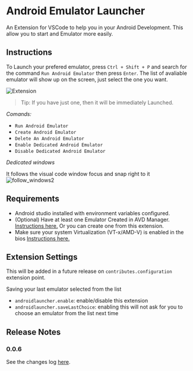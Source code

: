 # Android Emulator Launcher 

An Extension for VSCode to help you in your Android Development. This allow you to start and Emulator more easily.

## Instructions

To Launch your prefered emulator, press `Ctrl + Shift + P` and search for the command `Run Android Emulator` then press `Enter`. The list of avaliable emulator will show up on the screen, just select the one you want.

![Extension](https://user-images.githubusercontent.com/7622553/83576529-5dc90d00-a508-11ea-8aa7-5c6befcd0966.gif)

> Tip: If you have just one, then it will be immediately Launched.

*Comands:*
* `Run Android Emulator`
* `Create Android Emulator`
* `Delete An Android Emulator`
* `Enable Dedicated Android Emulator`
* `Disable Dedicated Android Emulator`

*Dedicated windows*

It follows the visual code window focus and snap right to it
![follow_windows2](https://user-images.githubusercontent.com/7622553/83795925-925ad700-a676-11ea-8f14-1839c13c2619.gif)

## Requirements

* Android studio installed with environment variables configured. 
* (Optional) Have at least one Emulator Created in AVD Manager. [Instructions here.](https://developer.android.com/studio/run/managing-avds) Or you can create one from this extension.
* Make sure your system Virtualization (VT-x/AMD-V) is enabled in the bios [Instructions here.](https://github.com/Dannark/Android-Launcher-for-VSCode/issues/1#issuecomment-639128560)

## Extension Settings

This will be added in a future release on `contributes.configuration` extension point.

Saving your last emulator selected from the list

* `androidlauncher.enable`: enable/disable this extension
* `androidlauncher.saveLastChoice`: enabling this will not ask for you to choose an emulator from the list next time

## Release Notes

### 0.0.6
See the changes log [here](https://marketplace.visualstudio.com/items/Dannark.AndroidLauncher/changelog).
